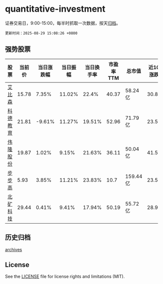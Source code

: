 # quantitative-investment

证券交易日，9:00-15:00，每半时抓取一次数据，按天[归档](archives)。

`更新时间：2025-08-29 15:08:26 +0800`

## 强势股票

|股票|当前价|当日涨跌幅|当日振幅|当日换手率|市盈率TTM|总市值|近10日涨跌幅|
|----|----|----|----|----|----|----|----|
|[艾比森](https://xueqiu.com/S/SZ300389)|15.78|7.35%|11.02%|22.4%|40.37|58.24亿|30.85%|
|[科德教育](https://xueqiu.com/S/SZ300192)|21.81|-9.61%|11.27%|19.51%|52.96|71.79亿|23.5%|
|[伟隆股份](https://xueqiu.com/S/SZ002871)|19.87|1.02%|9.15%|21.63%|36.11|50.04亿|41.52%|
|[步步高](https://xueqiu.com/S/SZ002251)|5.93|3.85%|11.21%|23.83%|10.7|159.44亿|23.54%|
|[北矿科技](https://xueqiu.com/S/SH600980)|29.44|0.41%|9.41%|17.94%|50.19|55.72亿|28.9%|

## 历史归档

[archives](archives)

## License

See the [LICENSE](LICENSE) file for license rights and limitations (MIT).